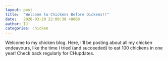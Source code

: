 ```yaml
---
layout: post
title:  "Welcome to Chickens Before Dickens!!"
date:   2020-03-20 22:09:30 +0000
author: TJ
categories: chicken
---
```

Welcome to my chicken blog. Here, I'll be posting about all my chicken endeavours, like the time I tried (and succeeded) to eat 100 chickens in one year! Check back regularly for CHupdates. 
